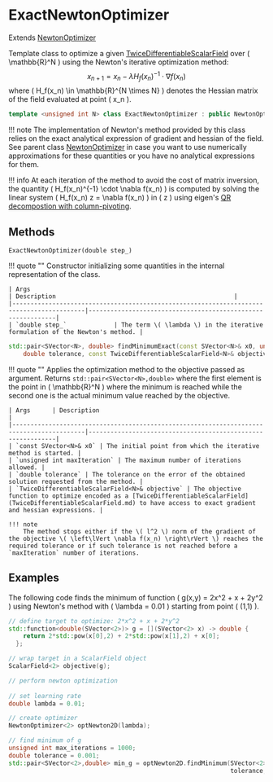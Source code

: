 # ExactNewtonOptimizer

Extends [NewtonOptimizer](NewtonOptimizer.md)
	
Template class to optimize a given [TwiceDifferentiableScalarField](TwiceDifferentiableScalarField.md) over \( \mathbb{R}^N \) using the Newton's iterative optimization method:
$$ x_{n+1} = x_{n} - \lambda H_f(x_n)^{-1} \cdot \nabla f(x_n) $$
where \( H_f(x_n) \in \mathbb{R}^{N \times N} \) denotes the Hessian matrix of the field evaluated at point \( x_n \).

``` c++
template <unsigned int N> class ExactNewtonOptimizer : public NewtonOptimizer<N> { ... };
```

!!! note
	The implementation of Newton's method provided by this class relies on the exact analytical expression of gradient and hessian of the field. See parent class [NewtonOptimizer](NewtonOptimizer.md) in case you want to use numerically approximations for these quantities or you have no analytical expressions for them.

!!! info
	At each iteration of the method to avoid the cost of matrix inversion, the quantity \( H_f(x_n)^{-1} \cdot \nabla f(x_n) \) is computed by solving the linear system \( H_f(x_n) z = \nabla f(x_n) \) in \( z \) using eigen's [QR decompostion with column-pivoting](https://eigen.tuxfamily.org/dox/classEigen_1_1ColPivHouseholderQR.html).

## Methods

```
ExactNewtonOptimizer(double step_)
```

!!! quote ""
	Constructor initializing some quantities in the internal representation of the class.

    | Args                                                                                          | Description                                                 |
    |------------------------------------------------------------------------------------------|-------------------------------------------------------------|
    | `double step_`             | The term \( \lambda \) in the iterative formulation of the Newton's method. |



``` c++
std::pair<SVector<N>, double> findMinimumExact(const SVector<N>& x0, unsigned int maxIteration, 
    double tolerance, const TwiceDifferentiableScalarField<N>& objective) const
```

!!! quote ""
	Applies the optimization method to the objective passed as argument. Returns `std::pair<SVector<N>,double>` where the first element is the point in \( \mathbb{R}^N \) where the minimum is reached while the second one is the actual minimum value reached by the objective.

    | Args      | Description                                                 |
    |------------------------------------------------------------------------------------------|-------------------------------------------------------------|
    | `const SVector<N>& x0` | The initial point from which the iterative method is started. |
	| `unsigned int maxIteration` | The maximum number of iterations allowed. |
	| `double tolerance` | The tolerance on the error of the obtained solution requested from the method. |
    | `TwiceDifferentiableScalarField<N>& objective` | The objective function to optimize encoded as a [TwiceDifferentiableScalarField](TwiceDifferentiableScalarField.md) to have access to exact gradient and hessian expressions. |
	
	!!! note
		The method stops either if the \( l^2 \) norm of the gradient of the objective \( \left\lVert \nabla f(x_n) \right\rVert \) reaches the required tolerance or if such tolerance is not reached before a `maxIteration` number of iterations.

## Examples

The following code finds the minimum of function \( g(x,y) = 2x^2 + x + 2y^2 \) using Newton's method with \( \lambda = 0.01 \) starting from point \( (1,1) \).

``` c++ linenums="1"
// define target to optimize: 2*x^2 + x + 2*y^2
std::function<double(SVector<2>)> g = [](SVector<2> x) -> double { 
	return 2*std::pow(x[0],2) + 2*std::pow(x[1],2) + x[0]; 
  };

// wrap target in a ScalarField object
ScalarField<2> objective(g);

// perform newton optimization
  
// set learning rate
double lambda = 0.01;

// create optimizer
NewtonOptimizer<2> optNewton2D(lambda);

// find minimum of g
unsigned int max_iterations = 1000;
double tolerance = 0.001;
std::pair<SVector<2>,double> min_g = optNewton2D.findMinimum(SVector<2>(1,1), max_iterations, 
                                                             tolerance, objective);
```
